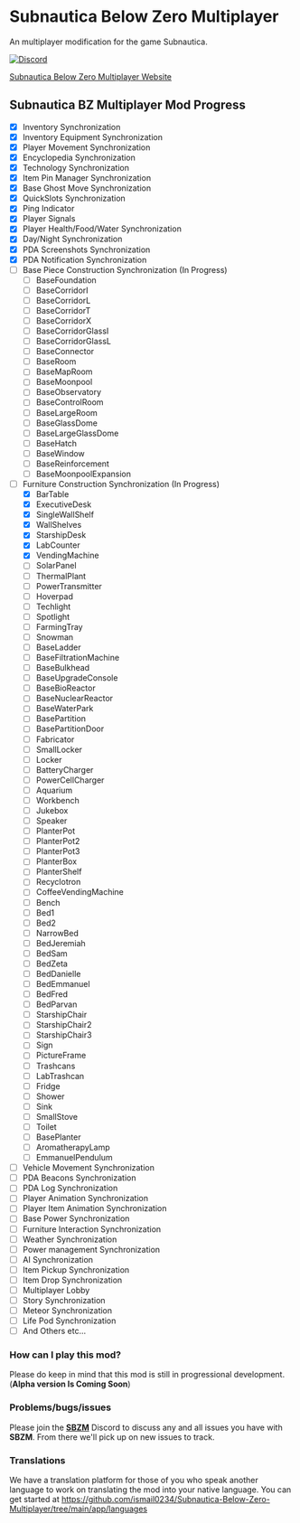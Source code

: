 # Subnautica Below Zero Multiplayer

An multiplayer modification for the game Subnautica.

[![Discord](https://img.shields.io/discord/994133148046725160?logo=discord&logoColor=white)](https://discord.gg/Gq9nush6SP)

[Subnautica Below Zero Multiplayer Website](https://subnauticamultiplayer.com/)

## Subnautica BZ Multiplayer Mod Progress

- [x] Inventory Synchronization
- [x] Inventory Equipment Synchronization
- [x] Player Movement Synchronization
- [x] Encyclopedia Synchronization
- [x] Technology Synchronization
- [x] Item Pin Manager Synchronization
- [x] Base Ghost Move Synchronization
- [x] QuickSlots Synchronization
- [x] Ping Indicator
- [x] Player Signals
- [x] Player Health/Food/Water Synchronization
- [x] Day/Night Synchronization
- [x] PDA Screenshots Synchronization
- [x] PDA Notification Synchronization
- [ ] Base Piece Construction Synchronization (In Progress)
	- [ ] BaseFoundation
	- [ ] BaseCorridorI
	- [ ] BaseCorridorL
	- [ ] BaseCorridorT
	- [ ] BaseCorridorX
	- [ ] BaseCorridorGlassI
	- [ ] BaseCorridorGlassL
	- [ ] BaseConnector
	- [ ] BaseRoom
	- [ ] BaseMapRoom
	- [ ] BaseMoonpool
	- [ ] BaseObservatory
	- [ ] BaseControlRoom
	- [ ] BaseLargeRoom
	- [ ] BaseGlassDome
	- [ ] BaseLargeGlassDome
	- [ ] BaseHatch
	- [ ] BaseWindow
	- [ ] BaseReinforcement
	- [ ] BaseMoonpoolExpansion
- [ ] Furniture Construction Synchronization (In Progress)
	- [x] BarTable
	- [x] ExecutiveDesk
	- [x] SingleWallShelf
	- [x] WallShelves	
	- [x] StarshipDesk
	- [x] LabCounter
	- [x] VendingMachine
	- [ ] SolarPanel
	- [ ] ThermalPlant
	- [ ] PowerTransmitter
	- [ ] Hoverpad
	- [ ] Techlight
	- [ ] Spotlight
	- [ ] FarmingTray
	- [ ] Snowman
	- [ ] BaseLadder
	- [ ] BaseFiltrationMachine
	- [ ] BaseBulkhead
	- [ ] BaseUpgradeConsole
	- [ ] BaseBioReactor
	- [ ] BaseNuclearReactor
	- [ ] BaseWaterPark
	- [ ] BasePartition
	- [ ] BasePartitionDoor
	- [ ] Fabricator
	- [ ] SmallLocker
	- [ ] Locker
	- [ ] BatteryCharger
	- [ ] PowerCellCharger
	- [ ] Aquarium
	- [ ] Workbench
	- [ ] Jukebox
	- [ ] Speaker
	- [ ] PlanterPot
	- [ ] PlanterPot2
	- [ ] PlanterPot3
	- [ ] PlanterBox
	- [ ] PlanterShelf
	- [ ] Recyclotron
	- [ ] CoffeeVendingMachine
	- [ ] Bench
	- [ ] Bed1
	- [ ] Bed2
	- [ ] NarrowBed
	- [ ] BedJeremiah
	- [ ] BedSam
	- [ ] BedZeta
	- [ ] BedDanielle
	- [ ] BedEmmanuel
	- [ ] BedFred
	- [ ] BedParvan
	- [ ] StarshipChair
	- [ ] StarshipChair2
	- [ ] StarshipChair3
	- [ ] Sign
	- [ ] PictureFrame
	- [ ] Trashcans
	- [ ] LabTrashcan
	- [ ] Fridge
	- [ ] Shower
	- [ ] Sink
	- [ ] SmallStove
	- [ ] Toilet
	- [ ] BasePlanter
	- [ ] AromatherapyLamp
	- [ ] EmmanuelPendulum
- [ ] Vehicle Movement Synchronization
- [ ] PDA Beacons Synchronization
- [ ] PDA Log Synchronization
- [ ] Player Animation Synchronization
- [ ] Player Item Animation Synchronization
- [ ] Base Power Synchronization
- [ ] Furniture Interaction Synchronization
- [ ] Weather Synchronization
- [ ] Power management Synchronization
- [ ] AI Synchronization
- [ ] Item Pickup Synchronization
- [ ] Item Drop Synchronization
- [ ] Multiplayer Lobby
- [ ] Story Synchronization
- [ ] Meteor Synchronization
- [ ] Life Pod Synchronization
- [ ] And Others etc...

### How can I play this mod?

Please do keep in mind that this mod is still in progressional development. (**Alpha version Is Coming Soon**)

### Problems/bugs/issues

Please join the <a href="https://discord.gg/Gq9nush6SP">**SBZM**</a> Discord to discuss any and all issues you have with **SBZM**. From there we'll pick up on new issues to track.

### Translations
We have a translation platform for those of you who speak another language to work on translating the mod into your native language. You can get started at https://github.com/ismail0234/Subnautica-Below-Zero-Multiplayer/tree/main/app/languages
